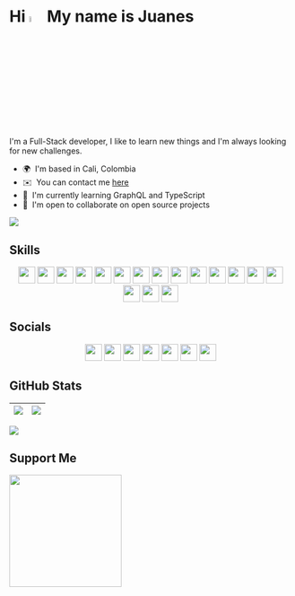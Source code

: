 <!-- # Hi 👋 My name is Juanes -->

# Hi <img src="https://media.giphy.com/media/hvRJCLFzcasrR4ia7z/giphy.gif" width="5%"> My name is Juanes

I'm a Full-Stack developer, I like to learn new things and I'm always looking for new challenges.

-   🌍  I'm based in Cali, Colombia <!-- -   🖥️  See my [Portafolio](http://juanescacha.github.io) -->
-   ✉️  You can contact me [here](mailto:juanescacha@hotmail.com) <!-- -   🚀  I'm currently working on [aplicacion-name](http://myapp.com) -->
-   🧠  I'm currently learning GraphQL and TypeScript
-   🤝  I'm open to collaborate on open source projects

<a href="https://spotify-github-profile.vercel.app/api/view?uid=31mxi5kts24htqt7aiwrfqthcf3i&redirect=true">
	<picture>
		<source srcset="https://spotify-github-profile.vercel.app/api/view?uid=31mxi5kts24htqt7aiwrfqthcf3i&cover_image=false&theme=default&show_offline=false&background_color=121212&bar_color=53b14f&bar_color_cover=false" media="(prefers-color-scheme: light)">
		<img src="https://spotify-github-profile.vercel.app/api/view?uid=31mxi5kts24htqt7aiwrfqthcf3i&cover_image=true&theme=novatorem&bar_color=ffffff&bar_color_cover=false&show_offline=false">
	</picture>
</a>

## Skills

<p align="center">
	<img src="https://img.shields.io/badge/Go-282C34?logo=go&logoColor=00ADD8" height="30" />
	<!-- <img src="https://img.shields.io/badge/Java-282C34?logo=java&logoColor=" height="30" /> -->
	<img src="https://img.shields.io/badge/Python-282C34?logo=python&logoColor=FFE873" height="30" />
	<img src="https://img.shields.io/badge/HTML5-282C34?logo=html5&logoColor=E34F26" height="30" />
	<img src="https://img.shields.io/badge/CSS3-282C34?logo=css3&logoColor=1572B6" height="30" />
  	<img src="https://img.shields.io/badge/JavaScript-282C34?logo=javascript&logoColor=F7DF1E" height="30" />
  	<img src="https://img.shields.io/badge/TypeScript-282C34?logo=typescript&logoColor=007acc" height="30" /> 
  	<img src="https://img.shields.io/badge/React-282C34?logo=react&logoColor=61DAFB" height="30" /> 
  	<img src="https://img.shields.io/badge/Redux-282C34?logo=redux&logoColor=764ABC" height="30" />
	<img src="https://img.shields.io/badge/Node.js-282C34?logo=node.js&logoColor=83CD29" height="30" />
	<img src="https://img.shields.io/badge/Express-282C34?logo=express&logoColor=FFFFFF" height="30" />
	<img src="https://img.shields.io/badge/MongoDB-282C34?logo=mongodb&logoColor=50AA41" height="30" />
	<img src="https://img.shields.io/badge/PostgreSQL-282C34?logo=postgresql&logoColor=4169E1" height="30" />
	<img src="https://img.shields.io/badge/Django-282C34?logo=Django&logoColor=44B78B" height="30" />
	<img src="https://img.shields.io/badge/Photoshop-282C34?logo=Adobe%20Photoshop&logoColor=31A8FF" height="30" />
	<img src="https://img.shields.io/badge/Illustrator-282C34?logo=Adobe%20Illustrator&logoColor=FF9A00" height="30" />
	<img src="https://img.shields.io/badge/After%20Effects-282C34?logo=Adobe%20After%20Effects&logoColor=9999FF" height="30" />
	<img src="https://img.shields.io/badge/Premiere%20Pro-282C34?logo=Adobe%20Premiere%20Pro&logoColor=9999FF" height="30" />
  	<!-- <img src="https://img.shields.io/badge/git-282C34?logo=git&logoColor=F05032" height="30" /> -->
  	<!-- <img src="https://img.shields.io/badge/VS%20Code-282C34?logo=visual-studio-code&logoColor=007ACC" height="30" /> -->
  	<!-- <img src="https://img.shields.io/badge/Next.js-282C34?logo=next.js&logoColor=FFFFFF" height="30" /> -->
  	<!-- <img src="https://img.shields.io/badge/Jest-282C34?logo=jest&logoColor=C21330" height="30" /> -->
  	<!-- <img src="https://img.shields.io/badge/GraphQL-282C34?logo=graphql&logoColor=E10098" height="30" /> -->
  	<!-- <img src="https://img.shields.io/badge/Sass-282C34?logo=sass&logoColor=CC6699" height="30" /> -->
  	<!-- <img src="https://img.shields.io/badge/Tailwind%20CSS-282C34?logo=tailwind-css&logoColor=38B2AC" height="30" /> -->
</p>

## Socials

<p align="center">
	<img src="https://img.shields.io/badge/LinkedIn-282C34?logo=linkedin&logoColor=0A66C2" height="30" />
	<img src="https://img.shields.io/badge/Twitter-282C34?logo=twitter" height="30" />
	<img src="https://img.shields.io/badge/Twitch-282C34?logo=twitch" height="30" />
	<img src="https://img.shields.io/badge/Discord-282C34?logo=Discord&logoColor=7289DA" height="30" />
	<img src="https://img.shields.io/badge/Instagram-282C34?logo=Instagram" height="30" />
	<img src="https://img.shields.io/badge/Youtube-282C34?logo=Youtube&logoColor=FF0000" height="30" />
	<img src="https://img.shields.io/badge/Github-282C34?logo=Github" height="30" />
</p>

## GitHub Stats

| <img src="https://readmestats.999857.xyz/api?username=juanescacha&show_icons=true&count_private=true&hide_border=true&theme=dark" /> | <img src="https://readmestats.999857.xyz/api/top-langs/?username=juanescacha&langs_count=6&hide_border=true&layout=compact&theme=dark" /> |
| ------------------------------------------------------------------------------------------------------------------------------------ | ----------------------------------------------------------------------------------------------------------------------------------------- |

<img src="https://komarev.com/ghpvc/?username=juanescacha">

## Support Me

<a href="https://www.buymeacoffee.com/Juanescacha"><img src="https://cdn.buymeacoffee.com/buttons/v2/default-yellow.png" width="200" /></a>
